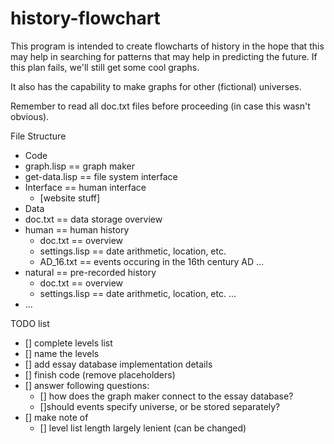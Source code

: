 history-flowchart
=================
This program is intended to create flowcharts of history in the hope that this may help in searching for patterns that may help in predicting the future. If this plan fails, we'll still get some cool graphs.

It also has the capability to make graphs for other (fictional) universes.

Remember to read all doc.txt files before proceeding (in case this wasn't obvious).

File Structure
- Code
 - graph.lisp == graph maker
 - get-data.lisp == file system interface
 - Interface == human interface
   - [website stuff]
- Data
 - doc.txt == data storage overview
 - human == human history
   - doc.txt == overview
   - settings.lisp == date arithmetic, location, etc.
   - AD_16.txt == events occuring in the 16th century AD
   ...
 - natural == pre-recorded history
   - doc.txt == overview
   - settings.lisp == date arithmetic, location, etc.
   ...
 - ...

TODO list

- [] complete levels list
- [] name the levels
- [] add essay database implementation details
- [] finish code (remove placeholders)
- [] answer following questions:
  - [] how does the graph maker connect to the essay database?
  - []should events specify universe, or be stored separately?
- [] make note of
  - [] level list length largely lenient (can be changed)
